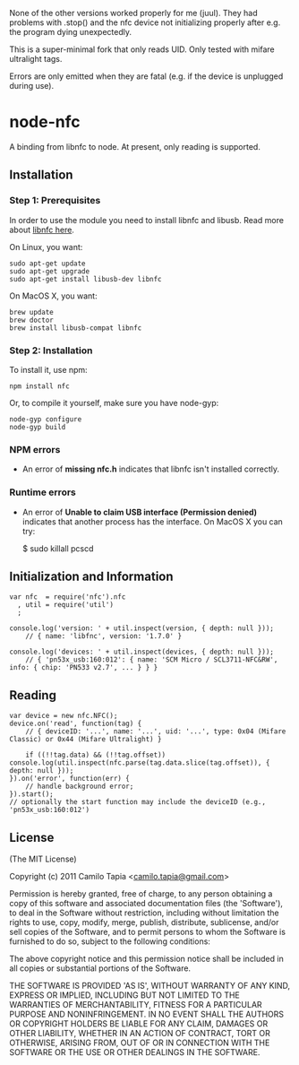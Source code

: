 None of the other versions worked properly for me (juul). They had problems with .stop() and the nfc device not initializing properly after e.g. the program dying unexpectedly.

This is a super-minimal fork that only reads UID. Only tested with mifare ultralight tags.

Errors are only emitted when they are fatal (e.g. if the device is unplugged during use). 


node-nfc
========
A binding from libnfc to node.
At present,
only reading is supported.

## Installation

### Step 1: Prerequisites
In order to use the module you need to install libnfc and libusb.
Read more about [libnfc here](http://nfc-tools.org/index.php?title=Libnfc).

On Linux, you want:

    sudo apt-get update
    sudo apt-get upgrade
    sudo apt-get install libusb-dev libnfc

On MacOS X, you want:

    brew update
    brew doctor
    brew install libusb-compat libnfc

### Step 2: Installation

To install it, use npm:

    npm install nfc
    
Or, to compile it yourself, make sure you have node-gyp:

    node-gyp configure
    node-gyp build

### NPM errors

- An error of **missing nfc.h** indicates that libnfc isn't installed correctly.

### Runtime errors

- An error of **Unable to claim USB interface (Permission denied)**
indicates that another process has the interface. On MacOS X you can try:

    $ sudo killall pcscd


## Initialization and Information

    var nfc  = require('nfc').nfc
      , util = require('util')
      ;

    console.log('version: ' + util.inspect(version, { depth: null }));
        // { name: 'libfnc', version: '1.7.0' }

    console.log('devices: ' + util.inspect(devices, { depth: null }));
        // { 'pn53x_usb:160:012': { name: 'SCM Micro / SCL3711-NFC&RW', info: { chip: 'PN533 v2.7', ... } } }

## Reading

    var device = new nfc.NFC();
    device.on('read', function(tag) {
        // { deviceID: '...', name: '...', uid: '...', type: 0x04 (Mifare Classic) or 0x44 (Mifare Ultralight) }

        if ((!!tag.data) && (!!tag.offset)) console.log(util.inspect(nfc.parse(tag.data.slice(tag.offset)), { depth: null }));
    }).on('error', function(err) {
        // handle background error;
    }).start();
    // optionally the start function may include the deviceID (e.g., 'pn53x_usb:160:012')

    
## License 

(The MIT License)

Copyright (c) 2011 Camilo Tapia &lt;camilo.tapia@gmail.com&gt;

Permission is hereby granted, free of charge, to any person obtaining
a copy of this software and associated documentation files (the
'Software'), to deal in the Software without restriction, including
without limitation the rights to use, copy, modify, merge, publish,
distribute, sublicense, and/or sell copies of the Software, and to
permit persons to whom the Software is furnished to do so, subject to
the following conditions:

The above copyright notice and this permission notice shall be
included in all copies or substantial portions of the Software.

THE SOFTWARE IS PROVIDED 'AS IS', WITHOUT WARRANTY OF ANY KIND,
EXPRESS OR IMPLIED, INCLUDING BUT NOT LIMITED TO THE WARRANTIES OF
MERCHANTABILITY, FITNESS FOR A PARTICULAR PURPOSE AND NONINFRINGEMENT.
IN NO EVENT SHALL THE AUTHORS OR COPYRIGHT HOLDERS BE LIABLE FOR ANY
CLAIM, DAMAGES OR OTHER LIABILITY, WHETHER IN AN ACTION OF CONTRACT,
TORT OR OTHERWISE, ARISING FROM, OUT OF OR IN CONNECTION WITH THE
SOFTWARE OR THE USE OR OTHER DEALINGS IN THE SOFTWARE.
